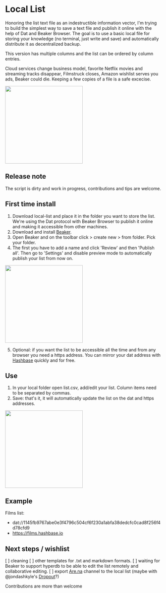 # Local List
Honoring the list text file as an indestructible information vector, I'm trying to build the simplest way to save a text file and publish it online with the help of Dat and Beaker Browser. The goal is to use a basic local file for storing your knowledge (no terminal, just write and save) and automatically distribute it as decentralized backup.  

This version has multiple columns and the list can be ordered by column entries.

Cloud services change business model, favorite Netflix movies and streaming tracks disappear, Filmstruck closes, Amazon wishlist serves you ads, Beaker could die. Keeping a few copies of a file is a safe excecise.

<img align="center" src=".gif" width="250" height="auto">

## Release note
The script is dirty and work in progress, contributions and tips are welcome.

## First time install
1. Download local-list and place it in the folder you want to store the list. 
We're using the Dat protocol with Beaker Browser to publish it online and making it accessible from other machines.
2. Download and install [Beaker](https://beakerbrowser.com).
3. Open Beaker and on the toolbar click > create new > from folder. Pick your folder.
4. The first you have to add a name and click 'Review' and then 'Publish all'. Then go to 'Settings' and disable preview mode to automatically publish your list from now on.

<img align="center" src=".gif" width="250" height="auto">

5. Optional: if you want the list to be accessible all the time and from any browser you need a https address. You can mirror your dat address with [Hashbase](https://hashbase.io) quickly and for free.

## Use
1. In your local folder open list.csv, add/edit your list. Column items need to be separated by commas. 
2. Save: that's it, it will automatically update the list on the dat and https addresses.

<img align="center" src=".gif" width="250" height="auto">

## Example

Films list:
- dat://1145fb9767abe0e3f4796c504cf6f230a1abfa38dedcfc0cad8f256f4d78cfd9
- https://films.hashbase.io


## Next steps / wishlist
[ ] cleaning
[ ] other templates for .txt and markdown formats.
[ ] waiting for Beaker to support hyperdb to be able to edit the list remotely and collaborative editing.
[ ] export [Are.na](https://are.na) channel to the local list (maybe with @jondashkyle's [Dropout](https://github.com/jondashkyle/dropout)?)

Contributions are more than welcome

